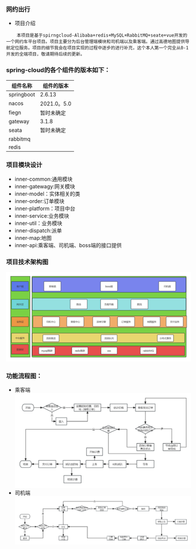 ### 网约出行
- 项目介绍
```angular2html
    本项目是基于spirngcloud-Alibaba+redis+MySQL+RabbitMQ+seate+vue开发的一个网约车平台项目。项目主要分为后台管理端模块和司机端以及乘客端。通过高德地图提供导航定位服务。项目的细节我会在项目实现的过程中逐步的进行补充，这个本人第一个完全从0-1开发的全端项目，敬请期待后续的更新。
```
### spring-cloud的各个组件的版本如下：
| 组件名称 | 组件的版本      |
|------|------------|
| springboot | 2.6.13     |
| nacos | 2021.0。5.0 |
| fiegn | 暂时未确定      |
| gateway | 3.1.8      |
| seata | 暂时未确定      |
|rabbitmq|            |
|redis|            |
    
### 项目模块设计
- inner-common:通用模块
- inner-gatewagy:网关模块
- inner-model：实体相关的类
- inner-order:订单模块
- inner-platform：项目中台
- inner-service:业务模块
- inner-util：业务模块
- inner-dispatch:派单
- inner-map:地图
- inner-api:乘客端、司机端、boss端的接口提供
### 项目技术架构图
![项目技术架构图](./img/系统架构图.jpg)

### 功能流程图：
- 乘客端
![乘客业务流程图](img/passanger.jpg)
- 司机端
![司机的业务流程图](./img/driver.jpg)



